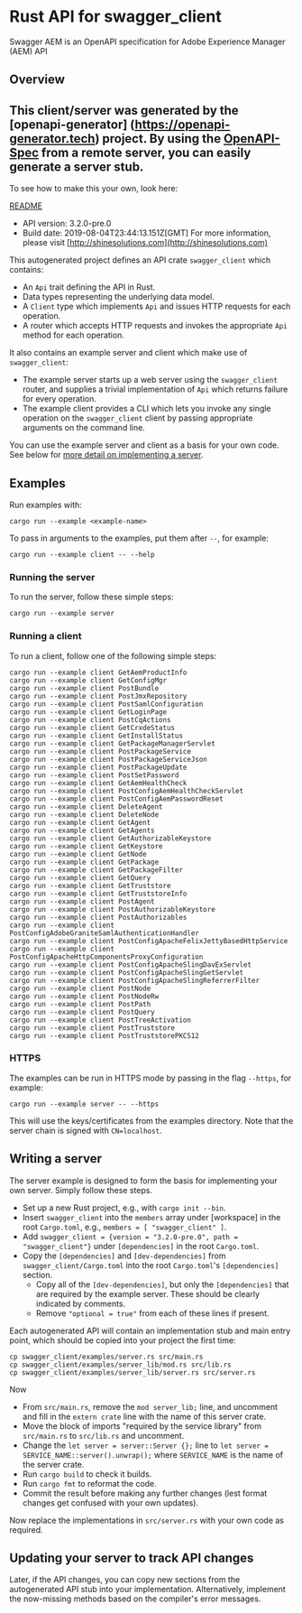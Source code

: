 # Rust API for swagger_client

Swagger AEM is an OpenAPI specification for Adobe Experience Manager (AEM) API

## Overview
This client/server was generated by the [openapi-generator]
(https://openapi-generator.tech) project.
By using the [OpenAPI-Spec](https://github.com/OAI/OpenAPI-Specification) from a remote server, you can easily generate a server stub.
-

To see how to make this your own, look here:

[README]((https://openapi-generator.tech))

- API version: 3.2.0-pre.0
- Build date: 2019-08-04T23:44:13.151Z[GMT]
For more information, please visit [http://shinesolutions.com](http://shinesolutions.com)

This autogenerated project defines an API crate `swagger_client` which contains:
* An `Api` trait defining the API in Rust.
* Data types representing the underlying data model.
* A `Client` type which implements `Api` and issues HTTP requests for each operation.
* A router which accepts HTTP requests and invokes the appropriate `Api` method for each operation.

It also contains an example server and client which make use of `swagger_client`:
* The example server starts up a web server using the `swagger_client` router,
  and supplies a trivial implementation of `Api` which returns failure for every operation.
* The example client provides a CLI which lets you invoke any single operation on the
  `swagger_client` client by passing appropriate arguments on the command line.

You can use the example server and client as a basis for your own code.
See below for [more detail on implementing a server](#writing-a-server).


## Examples

Run examples with:

```
cargo run --example <example-name>
```

To pass in arguments to the examples, put them after `--`, for example:

```
cargo run --example client -- --help
```

### Running the server
To run the server, follow these simple steps:

```
cargo run --example server
```

### Running a client
To run a client, follow one of the following simple steps:

```
cargo run --example client GetAemProductInfo
cargo run --example client GetConfigMgr
cargo run --example client PostBundle
cargo run --example client PostJmxRepository
cargo run --example client PostSamlConfiguration
cargo run --example client GetLoginPage
cargo run --example client PostCqActions
cargo run --example client GetCrxdeStatus
cargo run --example client GetInstallStatus
cargo run --example client GetPackageManagerServlet
cargo run --example client PostPackageService
cargo run --example client PostPackageServiceJson
cargo run --example client PostPackageUpdate
cargo run --example client PostSetPassword
cargo run --example client GetAemHealthCheck
cargo run --example client PostConfigAemHealthCheckServlet
cargo run --example client PostConfigAemPasswordReset
cargo run --example client DeleteAgent
cargo run --example client DeleteNode
cargo run --example client GetAgent
cargo run --example client GetAgents
cargo run --example client GetAuthorizableKeystore
cargo run --example client GetKeystore
cargo run --example client GetNode
cargo run --example client GetPackage
cargo run --example client GetPackageFilter
cargo run --example client GetQuery
cargo run --example client GetTruststore
cargo run --example client GetTruststoreInfo
cargo run --example client PostAgent
cargo run --example client PostAuthorizableKeystore
cargo run --example client PostAuthorizables
cargo run --example client PostConfigAdobeGraniteSamlAuthenticationHandler
cargo run --example client PostConfigApacheFelixJettyBasedHttpService
cargo run --example client PostConfigApacheHttpComponentsProxyConfiguration
cargo run --example client PostConfigApacheSlingDavExServlet
cargo run --example client PostConfigApacheSlingGetServlet
cargo run --example client PostConfigApacheSlingReferrerFilter
cargo run --example client PostNode
cargo run --example client PostNodeRw
cargo run --example client PostPath
cargo run --example client PostQuery
cargo run --example client PostTreeActivation
cargo run --example client PostTruststore
cargo run --example client PostTruststorePKCS12
```

### HTTPS
The examples can be run in HTTPS mode by passing in the flag `--https`, for example:

```
cargo run --example server -- --https
```

This will use the keys/certificates from the examples directory. Note that the server chain is signed with
`CN=localhost`.


## Writing a server

The server example is designed to form the basis for implementing your own server. Simply follow these steps.

* Set up a new Rust project, e.g., with `cargo init --bin`.
* Insert `swagger_client` into the `members` array under [workspace] in the root `Cargo.toml`, e.g., `members = [ "swagger_client" ]`.
* Add `swagger_client = {version = "3.2.0-pre.0", path = "swagger_client"}` under `[dependencies]` in the root `Cargo.toml`.
* Copy the `[dependencies]` and `[dev-dependencies]` from `swagger_client/Cargo.toml` into the root `Cargo.toml`'s `[dependencies]` section.
  * Copy all of the `[dev-dependencies]`, but only the `[dependencies]` that are required by the example server. These should be clearly indicated by comments.
  * Remove `"optional = true"` from each of these lines if present.

Each autogenerated API will contain an implementation stub and main entry point, which should be copied into your project the first time:
```
cp swagger_client/examples/server.rs src/main.rs
cp swagger_client/examples/server_lib/mod.rs src/lib.rs
cp swagger_client/examples/server_lib/server.rs src/server.rs
```

Now

* From `src/main.rs`, remove the `mod server_lib;` line, and uncomment and fill in the `extern crate` line with the name of this server crate.
* Move the block of imports "required by the service library" from `src/main.rs` to `src/lib.rs` and uncomment.
* Change the `let server = server::Server {};` line to `let server = SERVICE_NAME::server().unwrap();` where `SERVICE_NAME` is the name of the server crate.
* Run `cargo build` to check it builds.
* Run `cargo fmt` to reformat the code.
* Commit the result before making any further changes (lest format changes get confused with your own updates).

Now replace the implementations in `src/server.rs` with your own code as required.

## Updating your server to track API changes

Later, if the API changes, you can copy new sections  from the autogenerated API stub into your implementation.
Alternatively, implement the now-missing methods based on the compiler's error messages.

